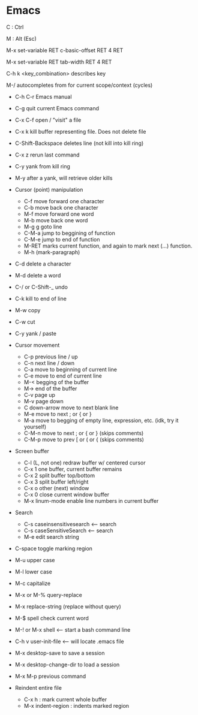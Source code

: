 # Emacs

C : Ctrl

M : Alt (Esc)

M-x set-variable RET c-basic-offset RET 4 RET

M-x set-variable RET tab-width RET 4 RET

C-h k <key_combination> describes key

M-/ autocompletes from for current scope/context (cycles)

* C-h C-r Emacs manual
* C-g quit current Emacs command
* C-x C-f open / "visit" a file
* C-x k kill buffer representing file. Does not delete file
* C-Shift-Backspace deletes line (not kill into kill ring)
* C-x z rerun last command
* C-y yank from kill ring
* M-y after a yank, will retrieve older kills

* Cursor (point) manipulation
  * C-f move forward one character
  * C-b move back one character
  * M-f move forward one word
  * M-b move back one word
  * M-g g goto line
  * C-M-a jump to beggining of function
  * C-M-e jump to end of function
  * M-RET marks current function, and again to mark next (...) function.
  * M-h (mark-paragraph)
  
* C-d delete a character
* M-d delete a word
* C-/ or C-Shift-\_ undo
* C-k kill to end of line
* M-w copy
* C-w cut
* C-y yank / paste

* Cursor movement
  * C-p previous line / up
  * C-n next line / down
  * C-a move to beginning of current line
  * C-e move to end of current line
  * M-< begging of the buffer
  * M-> end of the buffer
  * C-v page up
  * M-v page down
  * C down-arrow move to next blank line
  * M-e move to next ; or { or }
  * M-a move to begging of empty line, expression, etc. (idk, try it yourself)
  * C-M-n move to next ; or { or } (skips comments)
  * C-M-p move to prev \[ or ( or { (skips comments)
  
* Screen buffer
  * C-l (L, not one) redraw buffer w/ centered cursor
  * C-x 1 one buffer, current buffer remains
  * C-x 2 split buffer top/bottom
  * C-x 3 split buffer left/right
  * C-x o other (next) window
  * C-x 0 close current window buffer
  * M-x linum-mode enable line numbers in current buffer

* Search
  * C-s caseinsensitivesearch <-- search
  * C-s caseSensitiveSearch <-- search
  * M-e edit search string
  
 * C-space toggle marking region
 
* M-u upper case
* M-l lower case
* M-c capitalize
* M-x or M-% query-replace
* M-x replace-string (replace without query)
* M-$ spell check current word
* M-! or M-x shell <-- start a bash command line

* C-h v user-init-file <-- will locate .emacs file
* M-x desktop-save to save a session
* M-x desktop-change-dir to load a session
* M-x M-p previous command 

* Reindent entire file
  * C-x h : mark current whole buffer
  * M-x indent-region : indents marked region
